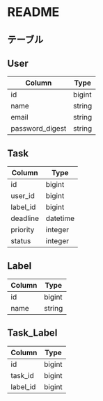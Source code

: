 # README

## テーブル

## User

Column          | Type
--------------- | ------
id              | bigint
name            | string
email           | string
password_digest | string

## Task

Column   | Type
-------- | --------
id       | bigint
user_id  | bigint
label_id | bigint
deadline | datetime
priority | integer
status   | integer

## Label

Column | Type
------ | ------
id     | bigint
name   | string

## Task_Label

Column   | Type
-------- | ------
id       | bigint
task_id  | bigint
label_id | bigint
